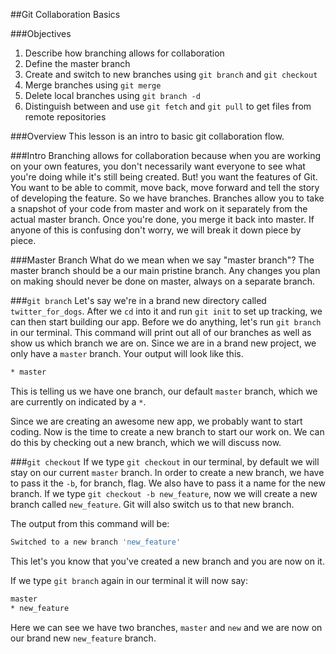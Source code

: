 ##Git Collaboration Basics

###Objectives
1. Describe how branching allows for collaboration
2. Define the master branch
3. Create and switch to new branches using `git branch` and `git checkout`
4. Merge branches using `git merge`
5. Delete local branches using `git branch -d`
6. Distinguish between and use `git fetch` and `git pull` to get files from remote repositories


###Overview
This lesson is an intro to basic git collaboration flow.

###Intro
Branching allows for collaboration because when you are working on your own features, you don't necessarily want everyone to see what you're doing while it's still being created. But! you want the features of Git. You want to be able to commit, move back, move forward and tell the story of developing the feature. So we have branches. Branches allow you to take a snapshot of your code from master and work on it separately from the actual master branch. Once you're done, you merge it back into master. If anyone of this is confusing don't worry, we will break it down piece by piece.

###Master Branch
What do we mean when we say "master branch"? The master branch should be a our main pristine branch. Any changes you plan on making should never be done on master, always on a separate branch.

###`git branch`
Let's say we're in a brand new directory called `twitter_for_dogs`. After we `cd` into it and run `git init` to set up tracking, we can then start building our app. Before we do anything, let's run `git branch` in our terminal. This command will print out all of our branches as well as show us which branch we are on. Since we are in a brand new project, we only have a `master` branch. Your output will look like this.

```bash
* master
```
This is telling us we have one branch, our default `master` branch, which we are currently on indicated by a `*`.

Since we are creating an awesome new app, we probably want to start coding. Now is the time to create a new branch to start our work on. We can do this by checking out a new branch, which we will discuss now.

###`git checkout`
If we type `git checkout` in our terminal, by default we will stay on our current `master` branch. In order to create a new branch, we have to pass it the `-b`, for branch, flag. We also have to pass it a name for the new branch. If we type `git checkout -b new_feature`, now we will create a new branch called `new_feature`. Git will also switch us to that new branch.

The output from this command will be:

```bash
Switched to a new branch 'new_feature'
```
This let's you know that you've created a new branch and you are now on it.

If we type `git branch` again in our terminal it will now say:

```bash
master
* new_feature
```
Here we can see we have two branches, `master` and `new` and we are now on our brand new `new_feature` branch.
